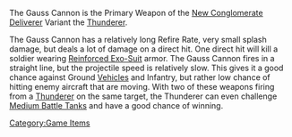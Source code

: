 The Gauss Cannon is the Primary Weapon of the [New
Conglomerate](New_Conglomerate.md)
[Deliverer](Deliverer.md) Variant the
[Thunderer](Thunderer.md).

The Gauss Cannon has a relatively long Refire Rate, very small splash
damage, but deals a lot of damage on a direct hit. One direct hit will
kill a soldier wearing [Reinforced
Exo-Suit](Reinforced_Exo-Suit.md) armor. The Gauss Cannon fires
in a straight line, but the projectile speed is relatively slow. This
gives it a good chance against Ground [Vehicles](Vehicle.md) and
Infantry, but rather low chance of hitting enemy aircraft that are
moving. With two of these weapons firing from a
[Thunderer](Thunderer.md) on the same target, the Thunderer can
even challenge [Medium Battle Tanks](Medium_Battle_Tank.md) and
have a good chance of winning.

[Category:Game Items](Category:Game_Items.md)
